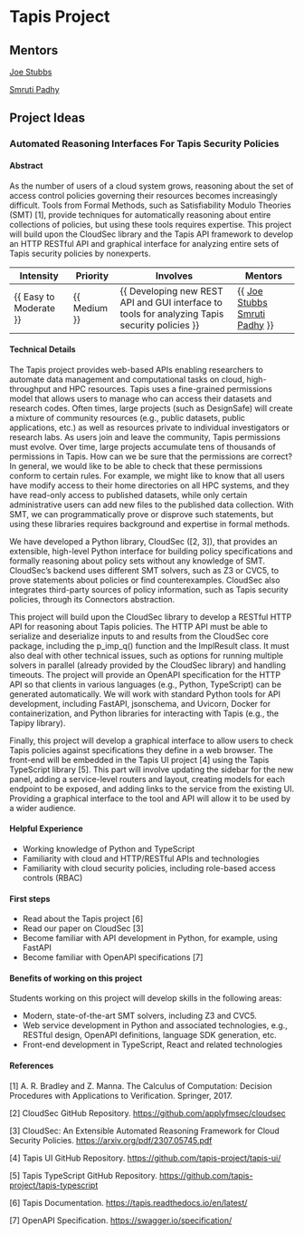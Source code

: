 # Tapis Project

## Mentors

[Joe Stubbs](https://github.com/joestubbs/)

[Smruti Padhy](https://github.com/smpadhy)


## Project Ideas

###  Automated Reasoning Interfaces For Tapis Security Policies

#### Abstract
As the number of users of a cloud system grows, reasoning about the set of access control policies governing their resources becomes increasingly difficult. Tools from Formal Methods, such as Satisfiability Modulo Theories (SMT) [1], provide techniques for automatically reasoning about entire collections of policies, but using these tools requires expertise. This project will build upon the CloudSec library and the Tapis API framework to develop an HTTP RESTful API and graphical interface for analyzing entire sets of Tapis security policies by nonexperts. 

| **Intensity**                          | **Priority**              | **Involves**  | **Mentors**              |
| -------------                          | ------------              | ------------- | -----------              |
| {{ Easy to Moderate }} | {{ Medium }} | {{ Developing new REST API and GUI interface to tools for analyzing Tapis security policies }}         | {{ [Joe Stubbs](https://github.com/joestubbs/)  [Smruti Padhy](https://github.com/smpadhy)  }} |

#### Technical Details

The Tapis project provides web-based APIs enabling researchers to automate data management and computational tasks on cloud, high-throughput and HPC resources. Tapis uses a fine-grained permissions model that allows users to manage who can access their datasets and research codes. Often times, large projects (such as DesignSafe) will create a mixture of community resources (e.g., public datasets, public applications, etc.) as well as resources private to individual investigators or research labs. As users join and leave the community, Tapis permissions must evolve. Over time, large projects accumulate tens of thousands of permissions in Tapis. How can we be sure that the permissions are correct? In general, we would like to be able to check that these permissions conform to certain rules. For example, we might like to know that all users have modify access to their home directories on all HPC systems, and they have read-only access to published datasets, while only certain administrative users can add new files to the published data collection. With SMT, we can programmatically prove or disprove such statements, but using these libraries requires background and expertise in formal methods. 

We have developed a Python library, CloudSec ([2, 3]), that provides an extensible, high-level Python interface for building policy specifications and formally reasoning about policy sets without any knowledge of SMT. CloudSec’s backend uses different SMT solvers, such as Z3 or CVC5, to prove statements about policies or find counterexamples. CloudSec also integrates third-party sources of policy information, such as Tapis security policies, through its Connectors abstraction. 

This project will build upon the CloudSec library to develop a RESTful HTTP API for reasoning about Tapis policies. The HTTP API must be able to serialize and deserialize inputs to and results from the CloudSec core package, including the p_imp_q() function and the ImplResult class. It must also deal with other technical issues, such as options for running multiple solvers in parallel (already provided by the CloudSec library) and handling timeouts. The project will provide an OpenAPI specification for the HTTP API so that clients in various languages (e.g., Python, TypeScript) can be generated automatically. We will work with standard Python tools for API development, including FastAPI, jsonschema, and Uvicorn, Docker for containerization, and Python libraries for interacting with Tapis (e.g., the Tapipy library). 

Finally, this project will develop a graphical interface to allow users to check Tapis policies against specifications they define in a web browser. The front-end will be embedded in the Tapis UI project [4] using the Tapis TypeScript library [5]. This part will involve updating the sidebar for the new panel, adding a service-level routers and layout, creating models for each endpoint to be exposed, and adding links to the service from the existing UI. Providing a graphical interface to the tool and API will allow it to be used by a wider audience. 



#### Helpful Experience

* Working knowledge of Python and TypeScript 
* Familiarity with cloud and HTTP/RESTful APIs and technologies
* Familiarity with cloud security policies, including role-based access controls (RBAC)


#### First steps

* Read about the Tapis project [6] 
* Read our paper on CloudSec [3]
* Become familiar with API development in Python, for example, using FastAPI
* Become familiar with OpenAPI specifications [7]

#### Benefits of working on this project

Students working on this project will develop skills in the following areas:
* Modern, state-of-the-art SMT solvers, including Z3 and CVC5.
* Web service development in Python and associated technologies, e.g., RESTful design, OpenAPI definitions, language SDK generation, etc. 
* Front-end development in TypeScript, React and related technologies

#### References
[1] A. R. Bradley and Z. Manna. The Calculus of Computation: Decision Procedures with Applications to Verification. Springer, 2017.

[2] CloudSec GitHub Repository. https://github.com/applyfmsec/cloudsec

[3] CloudSec: An Extensible Automated Reasoning Framework for Cloud Security Policies. https://arxiv.org/pdf/2307.05745.pdf

[4] Tapis UI GitHub Repository. https://github.com/tapis-project/tapis-ui/

[5] Tapis TypeScript GitHub Repository. https://github.com/tapis-project/tapis-typescript

[6] Tapis Documentation. https://tapis.readthedocs.io/en/latest/

[7] OpenAPI Specification. https://swagger.io/specification/

